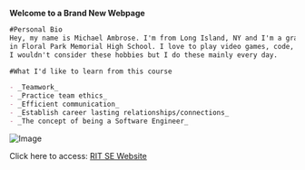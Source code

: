 **Welcome to a Brand New Webpage**

```markdown
#Personal Bio
Hey, my name is Michael Ambrose. I'm from Long Island, NY and I'm a graduate from the class of 2020
in Floral Park Memorial High School. I love to play video games, code, and hangout with friends. 
I wouldn't consider these hobbies but I do these mainly every day.

#What I'd like to learn from this course

- _Teamwork_
- _Practice team ethics_
- _Efficient communication_
- _Establish career lasting relationships/connections_
- _The concept of being a Software Engineer_

```
![Image](https://www.thespruceeats.com/thmb/W-Ur-ceUIwo0XLyBPzT2VwcwgJU=/1500x1000/filters:fill(auto,1)/gluten-free-new-york-cheesecake-1450985-hero-01-dc54f9daf38044238b495c7cefc191fa.jpg)

Click here to access: [RIT SE Website](https://www.rit.edu/computing/department-software-engineering)

